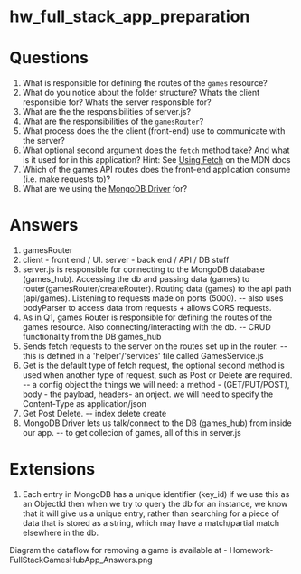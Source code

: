 # hw_full_stack_app_preparation

# Questions

1. What is responsible for defining the routes of the `games` resource?
2. What do you notice about the folder structure?  Whats the client responsible for? Whats the server responsible for?
3. What are the the responsibilities of server.js?
4. What are the responsibilities of the `gamesRouter`?
5. What process does the the client (front-end) use to communicate with the server?
6. What optional second argument does the `fetch` method take? And what is it used for in this application? Hint: See [Using Fetch](https://developer.mozilla.org/en-US/docs/Web/API/Fetch_API/Using_Fetch) on the MDN docs
7. Which of the games API routes does the front-end application consume (i.e. make requests to)?
8. What are we using the [MongoDB Driver](http://mongodb.github.io/node-mongodb-native/) for?

# Answers

1. gamesRouter
2. client - front end / UI. server - back end / API / DB stuff
3. server.js is responsible for connecting to the MongoDB database (games_hub). Accessing the db and passing data (games) to router(gamesRouter/createRouter). Routing data (games) to the api path (api/games). Listening to requests made on ports (5000). -- also uses bodyParser to access data from requests + allows CORS requests.
4. As in Q1, games Router is responsible for defining the routes of the games resource. Also connecting/interacting with the db.  -- CRUD functionality from the DB games_hub
5. Sends fetch requests to the server on the routes set up in the router.  -- this is defined in a 'helper'/'services' file called GamesService.js
6. Get is the default type of fetch request, the optional second method is used when another type of request, such as Post or Delete are required.  -- a config object the things we will need: a method - (GET/PUT/POST), body - the payload, headers- an onject. we will need to specify the Content-Type as application/json
7. Get Post Delete. -- index delete create
8. MongoDB Driver lets us talk/connect to the DB (games_hub) from inside our app. -- to get collecion of games, all of this in server.js

# Extensions

1. Each entry in MongoDB has a unique identifier (key_id) if we use this as an ObjectId then when we try to query the db for an instance, we know that it will give us a unique entry, rather than searching for a piece of data that is stored as a string, which may have a match/partial match elsewhere in the db.


Diagram the dataflow for removing a game is available at - Homework-FullStackGamesHubApp_Answers.png
